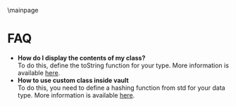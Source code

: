 \mainpage

# FAQ
* **How do I display the contents of my class?**  
To do this, define the toString function for your type. More information is available [here](group___to_string.html).
* **How to use custom class inside vault**  
To do this, you need to define a hashing function from std for your data type. More information is available [here](./Pages/CustomType.md).